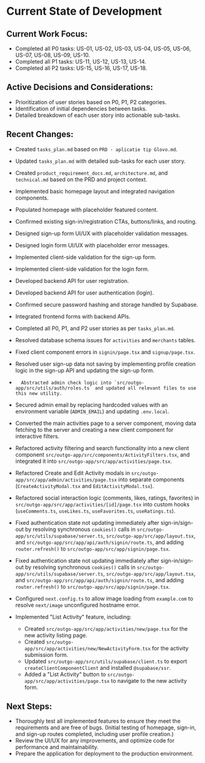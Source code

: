 # Current State of Development

## Current Work Focus:
*   Completed all P0 tasks: US-01, US-02, US-03, US-04, US-05, US-06, US-07, US-08, US-09, US-10.
*   Completed all P1 tasks: US-11, US-12, US-13, US-14.
*   Completed all P2 tasks: US-15, US-16, US-17, US-18.

## Active Decisions and Considerations:
*   Prioritization of user stories based on P0, P1, P2 categories.
*   Identification of initial dependencies between tasks.
*   Detailed breakdown of each user story into actionable sub-tasks.

## Recent Changes:
*   Created `tasks_plan.md` based on `PRD - aplicatie tip Glovo.md`.
*   Updated `tasks_plan.md` with detailed sub-tasks for each user story.
*   Created `product_requirement_docs.md`, `architecture.md`, and `technical.md` based on the PRD and project context.
*   Implemented basic homepage layout and integrated navigation components.
*   Populated homepage with placeholder featured content.
*   Confirmed existing sign-in/registration CTAs, buttons/links, and routing.
*   Designed sign-up form UI/UX with placeholder validation messages.
*   Designed login form UI/UX with placeholder error messages.
*   Implemented client-side validation for the sign-up form.
*   Implemented client-side validation for the login form.
*   Developed backend API for user registration.
*   Developed backend API for user authentication (login).
*   Confirmed secure password hashing and storage handled by Supabase.
*   Integrated frontend forms with backend APIs.
*   Completed all P0, P1, and P2 user stories as per `tasks_plan.md`.
*   Resolved database schema issues for `activities` and `merchants` tables.
*   Fixed client component errors in `signin/page.tsx` and `signup/page.tsx`.
*   Resolved user sign-up data not saving by implementing profile creation logic in the sign-up API and updating the sign-up form.
*       Abstracted admin check logic into `src/outgo-app/src/utils/auth/roles.ts` and updated all relevant files to use this new utility.
*   Secured admin email by replacing hardcoded values with an environment variable (`ADMIN_EMAIL`) and updating `.env.local`.
*   Converted the main activities page to a server component, moving data fetching to the server and creating a new client component for interactive filters.
*   Refactored activity filtering and search functionality into a new client component `src/outgo-app/src/components/ActivityFilters.tsx`, and integrated it into `src/outgo-app/src/app/activities/page.tsx`.
*   Refactored Create and Edit Activity modals in `src/outgo-app/src/app/admin/activities/page.tsx` into separate components (`CreateActivityModal.tsx` and `EditActivityModal.tsx`).
*   Refactored social interaction logic (comments, likes, ratings, favorites) in `src/outgo-app/src/app/activities/[id]/page.tsx` into custom hooks (`useComments.ts`, `useLikes.ts`, `useFavorites.ts`, `useRatings.ts`).
*   Fixed authentication state not updating immediately after sign-in/sign-out by resolving synchronous `cookies()` calls in `src/outgo-app/src/utils/supabase/server.ts`, `src/outgo-app/src/app/layout.tsx`, and `src/outgo-app/src/app/api/auth/signin/route.ts`, and adding `router.refresh()` to `src/outgo-app/src/app/signin/page.tsx`.

*   Fixed authentication state not updating immediately after sign-in/sign-out by resolving synchronous `cookies()` calls in `src/outgo-app/src/utils/supabase/server.ts`, `src/outgo-app/src/app/layout.tsx`, and `src/outgo-app/src/app/api/auth/signin/route.ts`, and adding `router.refresh()` to `src/outgo-app/src/app/signin/page.tsx`.
*   Configured `next.config.ts` to allow image loading from `example.com` to resolve `next/image` unconfigured hostname error.
*   Implemented "List Activity" feature, including:
    *   Created `src/outgo-app/src/app/activities/new/page.tsx` for the new activity listing page.
    *   Created `src/outgo-app/src/app/activities/new/NewActivityForm.tsx` for the activity submission form.
    *   Updated `src/outgo-app/src/utils/supabase/client.ts` to export `createClientComponentClient` and installed `@supabase/ssr`.
    *   Added a "List Activity" button to `src/outgo-app/src/app/activities/page.tsx` to navigate to the new activity form.

## Next Steps:
*   Thoroughly test all implemented features to ensure they meet the requirements and are free of bugs. (Initial testing of homepage, sign-in, and sign-up routes completed, including user profile creation.)
*   Review the UI/UX for any improvements, and optimize code for performance and maintainability.
*   Prepare the application for deployment to the production environment.
